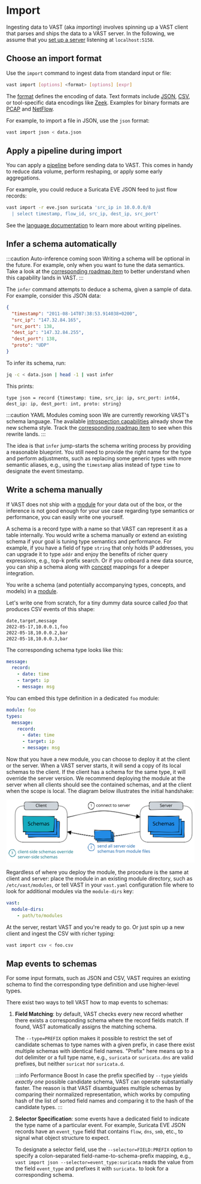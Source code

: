 # Import

Ingesting data to VAST (aka *importing*) involves spinning up a VAST client
that parses and ships the data to a VAST server. In the following, we assume
that you [set up a server](/docs/use/run) listening at `localhost:5158`.

## Choose an import format

Use the `import` command to ingest data from standard input or file:

```bash
vast import [options] <format> [options] [expr]
```

The [format](/docs/understand/formats) defines the encoding of data. Text
formats include [JSON](/docs/understand/formats/json),
[CSV](/docs/understand/formats/csv), or tool-specific data encodings like
[Zeek](/docs/understand/formats/zeek). Examples for binary formats are
[PCAP](/docs/understand/formats/pcap) and
[NetFlow](/docs/understand/formats/netflow).

For example, to import a file in JSON, use the `json` format:

```bash
vast import json < data.json
```

## Apply a pipeline during import

You can apply a [pipeline](/docs/understand/language/pipelines) before sending
data to VAST. This comes in handy to reduce data volume, perform reshaping, or
apply some early aggregations.

For example, you could reduce a Suricata EVE JSON feed to just flow records:

```bash
vast import -r eve.json suricata 'src_ip in 10.0.0.0/8 
  | select timestamp, flow_id, src_ip, dest_ip, src_port'
````

See the [language documentation](/docs/understand/language/) to learn more about
writing pipelines.

## Infer a schema automatically

:::caution Auto-inference coming soon
Writing a schema will be optional in the future. For example, only when you want
to tune the data semantics. Take a look at the [corresponding roadmap
item](https://github.com/tenzir/public-roadmap/issues/5) to better understand
when this capability lands in VAST.
:::

The `infer` command attempts to deduce a schema, given a sample of data. For
example, consider this JSON data:

```json
{
  "timestamp": "2011-08-14T07:38:53.914038+0200",
  "src_ip": "147.32.84.165",
  "src_port": 138,
  "dest_ip": "147.32.84.255",
  "dest_port": 138,
  "proto": "UDP"
}
```

To infer its schema, run:

```bash
jq -c < data.json | head -1 | vast infer
```

This prints:

```
type json = record {timestamp: time, src_ip: ip, src_port: int64, dest_ip: ip, dest_port: int, proto: string}
```

:::caution YAML Modules coming soon
We are currently reworking VAST's schema language. The available
[introspection capabilities](/docs/use/introspect) already show the new schema
style. Track the [corresponding roadmap
item](https://github.com/tenzir/public-roadmap/issues/15) to see when this
rewrite lands.
:::

The idea is that `infer` jump-starts the schema writing process by providing a
reasonable blueprint. You still need to provide the right name for the type and
perform adjustments, such as replacing some generic types with more semantic
aliases, e.g., using the `timestamp` alias instead of type `time` to designate
the event timestamp.

## Write a schema manually

If VAST does not ship with a [module][modules] for your data out of the box,
or the inference is not good enough for your use case regarding type semantics
or performance, you can easily write one yourself.

A schema is a record type with a name so that VAST can
represent it as a table internally. You would write a schema manually or extend
an existing schema if your goal is tuning type semantics and performance. For
example, if you have a field of type `string` that only holds IP addresses, you
can upgrade it to type `addr` and enjoy the benefits of richer query
expressions, e.g., top-k prefix search. Or if you onboard a new data source, you
can ship a schema along with [concept][concepts] mappings for a deeper
integration.

You write a schema (and potentially accompanying types, concepts, and models) in
a [module][modules].

Let's write one from scratch, for a tiny dummy data source called *foo* that
produces CSV events of this shape:

```csv
date,target,message
2022-05-17,10.0.0.1,foo
2022-05-18,10.0.0.2,bar
2022-05-18,10.0.0.3,bar
```

The corresponding schema type looks like this:

```yaml
message:
  record:
    - date: time
    - target: ip
    - message: msg
```

You can embed this type definition in a dedicated `foo` module:

```yaml
module: foo
types:
  message:
    record:
      - date: time
      - target: ip
      - message: msg
```

Now that you have a new module, you can choose to deploy it at the client or
the server. When a VAST server starts, it will send a copy of its local schemas
to the client. If the client has a schema for the same type, it will override
the server version. We recommend deploying the module at the server when all
clients should see the contained schemas, and at the client when the scope is
local. The diagram below illustrates the initial handshake:

![Schema Transfer](schema-transfer.excalidraw.svg)

Regardless of where you deploy the module, the procedure is the same at client
and server: place the module in an existing module directory, such as
`/etc/vast/modules`, or tell VAST in your `vast.yaml` configuration file where
to look for additional modules via the `module-dirs` key:

```yaml
vast:
  module-dirs:
    - path/to/modules
```

At the server, restart VAST and you're ready to go. Or just spin up a new client
and ingest the CSV with richer typing:

```bash
vast import csv < foo.csv
```

## Map events to schemas

For some input formats, such as JSON and CSV, VAST requires an existing schema
to find the corresponding type definition and use higher-level types.

There exist two ways to tell VAST how to map events to schemas:

1. **Field Matching**: by default, VAST checks every new record whether there
   exists a corresponding schema where the record fields match. If found, VAST
   automatically assigns the matching schema.

   The `--type=PREFIX` option makes it possible to restrict the set of candidate
   schemas to type names with a given prefix, in case there exist multiple
   schemas with identical field names. "Prefix" here means up to a dot delimiter
   or a full type name, e.g., `suricata` or `suricata.dns` are valid prefixes,
   but neither `suricat` nor `suricata.d`.

   :::info Performance Boost
   In case the prefix specified by `--type` yields *exactly one* possible
   candidate schema, VAST can operate substantially faster. The reason is that
   VAST disambiguates multiple schemas by comparing their normalized
   representation, which works by computing hash of the list of sorted field
   names and comparing it to the hash of the candidate types.
   :::

2. **Selector Specification**: some events have a dedicated field to indicate
   the type name of a particular event. For example, Suricata EVE JSON records
   have an `event_type` field that contains `flow`, `dns`, `smb`, etc., to
   signal what object structure to expect.

   To designate a selector field, use the `--selector=FIELD:PREFIX` option to
   specify a colon-separated field-name-to-schema-prefix mapping, e.g.,
   `vast import json --selector=event_type:suricata` reads the value from the
   field `event_type` and prefixes it with `suricata.` to look for a
   corresponding schema.

[types]: /docs/understand/data-model/type-system
[concepts]: /docs/understand/data-model/taxonomies#concepts
[modules]: /docs/understand/data-model/modules
